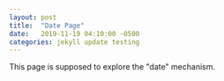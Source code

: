 ```yaml
---
layout: post
title:  "Date Page"
date:   2019-11-19 04:10:00 -0500
categories: jekyll update testing
---
```

This page is supposed to explore the "date" mechanism.